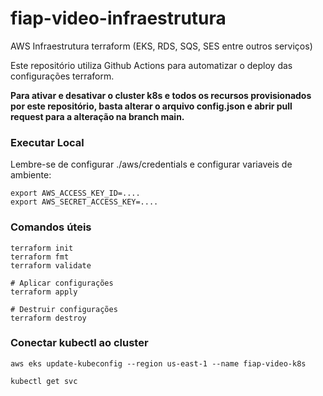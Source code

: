 # fiap-video-infraestrutura
AWS Infraestrutura terraform (EKS, RDS, SQS, SES entre outros serviços)

Este repositório utiliza Github Actions para automatizar o deploy das configurações terraform.

**Para ativar e desativar o cluster k8s e todos os recursos provisionados por este repositório, basta alterar o arquivo config.json e abrir pull request para a alteração na branch main.**

### Executar Local
Lembre-se de configurar ./aws/credentials e configurar variaveis de ambiente:

```
export AWS_ACCESS_KEY_ID=....
export AWS_SECRET_ACCESS_KEY=....
```

### Comandos úteis
```
terraform init
terraform fmt
terraform validate

# Aplicar configurações
terraform apply

# Destruir configurações
terraform destroy
```
### Conectar kubectl ao cluster
`aws eks update-kubeconfig --region us-east-1 --name fiap-video-k8s`

`kubectl get svc` 
